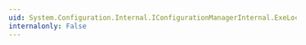 ```yaml
---
uid: System.Configuration.Internal.IConfigurationManagerInternal.ExeLocalConfigDirectory
internalonly: False
---
```

